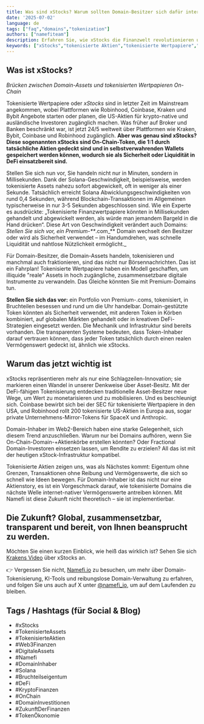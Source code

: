 ```yaml
---
title: Was sind xStocks? Warum sollten Domain-Besitzer sich dafür interessieren?
date: '2025-07-02'
language: de
tags: ["faq","domains","tokenization"]
authors: ["namefiteam"]
description: Erfahren Sie, wie xStocks die Finanzwelt revolutionieren und warum Domain-Besitzer, die Tokenisierung über Namefi nutzen, einzigartig positioniert sind, um diese digitale Verschiebung anzuführen.
keywords: ["xStocks","tokenisierte Aktien","tokenisierte Wertpapiere","Domain-Investitionen","Domain-Tokenisierung","Namefi","Blockchain-Aktien","Bruchteilseigentum","Web3-Finanzen","Digitaler Asset-Handel","Solana tokenisierte Assets","Krypto-Aktien","On-Chain-Wertpapiere","Tokenisierung von Realwirtschaftlichen Assets","tokenisierte Domainnamen"]
---
```



## Was ist xStocks?

_Brücken zwischen Domain-Assets und tokenisierten Wertpapieren On-Chain_

Tokenisierte Wertpapiere oder _xStocks_ sind in letzter Zeit im Mainstream angekommen, wobei Plattformen wie Robinhood, Coinbase, Kraken und Bybit Angebote starten oder planen, die US-Aktien für krypto-native und ausländische Investoren zugänglich machen. Was früher auf Broker und Banken beschränkt war, ist jetzt 24/5 weltweit über Plattformen wie Kraken, Bybit, Coinbase und Robinhood zugänglich. **Aber was genau sind xStocks? Diese sogenannten xStocks sind On-Chain-Token, die 1:1 durch tatsächliche Aktien gedeckt sind und in selbstverwahrenden Wallets gespeichert werden können, wodurch sie als Sicherheit oder Liquidität in DeFi einsatzbereit sind.**

Stellen Sie sich nun vor, Sie handeln nicht nur in Minuten, sondern in Millisekunden. Dank der Solana-Geschwindigkeit, beispielsweise, werden tokenisierte Assets nahezu sofort abgewickelt, oft in weniger als einer Sekunde. Tatsächlich erreicht Solana Abwicklungsgeschwindigkeiten von rund 0,4 Sekunden, während Blockchain-Transaktionen im Allgemeinen typischerweise in nur 3-5 Sekunden abgeschlossen sind. Wie ein Experte es ausdrückte: „Tokenisierte Finanzwertpapiere könnten in Millisekunden gehandelt und abgewickelt werden, als würde man jemandem Bargeld in die Hand drücken“. Diese Art von Geschwindigkeit verändert auch Domains: _Stellen Sie sich vor, ein Premium-**_.com_** Domain wechselt den Besitzer oder wird als Sicherheit verwendet – im Handumdrehen, was schnelle Liquidität und nahtlose Nützlichkeit ermöglicht._

Für Domain-Besitzer, die Domain-Assets handeln, tokenisieren und manchmal auch fraktionieren, sind das nicht nur Börsennachrichten. Das ist ein Fahrplan! Tokenisierte Wertpapiere haben ein Modell geschaffen, um illiquide "reale" Assets in hoch zugängliche, zusammensetzbare digitale Instrumente zu verwandeln. Das Gleiche könnten Sie mit Premium-Domains tun.

**Stellen Sie sich das vor:** ein Portfolio von Premium-.coms, tokenisiert, in Bruchteilen besessen und rund um die Uhr handelbar. Domain-gestützte Token könnten als Sicherheit verwendet, mit anderen Token in Körben kombiniert, auf globalen Märkten gehandelt oder in kreativen DeFi-Strategien eingesetzt werden. Die Mechanik und Infrastruktur sind bereits vorhanden. Die transparenten Systeme bedeuten, dass Token-Inhaber darauf vertrauen können, dass jeder Token tatsächlich durch einen realen Vermögenswert gedeckt ist, ähnlich wie xStocks.

## Warum das jetzt wichtig ist

xStocks repräsentieren mehr als nur eine Schlagzeilen-Innovation; sie markieren einen Wandel in unserer Denkweise über Asset-Besitz. Mit der DeFi-fähigen Tokenisierung entdecken traditionelle Asset-Besitzer neue Wege, um Wert zu monetarisieren und zu mobilisieren. Und es beschleunigt sich. Coinbase bewirbt sich bei der SEC für tokenisierte Wertpapiere in den USA, und Robinhood rollt 200 tokenisierte US-Aktien in Europa aus, sogar private Unternehmens-Mirror-Tokens für SpaceX und Anthropic.

Domain-Inhaber im Web2-Bereich haben eine starke Gelegenheit, sich diesem Trend anzuschließen. Warum nur bei Domains aufhören, wenn Sie On-Chain-Domain-+Aktienkörbe erstellen könnten? Oder Fractional Domain-Investoren einsetzen lassen, um Rendite zu erzielen? All das ist mit der heutigen xStock-Infrastruktur kompatibel.

Tokenisierte Aktien zeigen uns, was als Nächstes kommt: Eigentum ohne Grenzen, Transaktionen ohne Reibung und Vermögenswerte, die sich so schnell wie Ideen bewegen. Für Domain-Inhaber ist das nicht nur eine Aktienstory, es ist ein Vorgeschmack darauf, wie tokenisierte Domains die nächste Welle internet-nativer Vermögenswerte antreiben können. Mit Namefi ist diese Zukunft nicht theoretisch – sie ist implementierbar.

## Die Zukunft? Global, zusammensetzbar, transparent und bereit, von Ihnen beansprucht zu werden.

Möchten Sie einen kurzen Einblick, wie heiß das wirklich ist? Sehen Sie sich [Krakens Video](https://www.youtube.com/watch?v=OpiyVve5URM) über xStocks an.

👉 Vergessen Sie nicht, [Namefi.io](https://namefi.io/?utm_source=blog&utm_medium=blog&utm_campaign=xtocks) zu besuchen, um mehr über Domain-Tokenisierung, KI-Tools und reibungslose Domain-Verwaltung zu erfahren, und folgen Sie uns auch auf X unter [@namefi\_io](https://x.com/namefi_io?utm_source=blog&utm_medium=blog&utm_campaign=xtocks), um auf dem Laufenden zu bleiben.

## Tags / Hashtags (für Social & Blog)

*   #xStocks
*   #TokenisierteAssets
*   #TokenisierteAktien
*   #Web3Finanzen
*   #DigitaleAssets
*   #Namefi
*   #DomainInhaber
*   #Solana
*   #Bruchteilseigentum
*   #DeFi
*   #KryptoFinanzen
*   #OnChain
*   #DomainInvestitionen
*   #ZukunftDerFinanzen
*   #TokenÖkonomie
